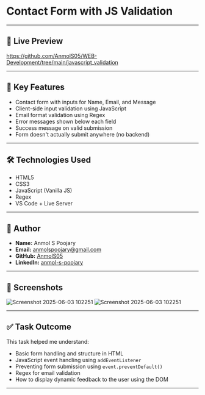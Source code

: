 # Contact Form with JS Validation

---

## 🚀 Live Preview

https://github.com/AnmolS05/WEB-Development/tree/main/javascript_validation

---

## 📌 Key Features

- Contact form with inputs for Name, Email, and Message
- Client-side input validation using JavaScript
- Email format validation using Regex
- Error messages shown below each field
- Success message on valid submission
- Form doesn't actually submit anywhere (no backend)

---

## 🛠 Technologies Used

- HTML5
- CSS3
- JavaScript (Vanilla JS)
- Regex
- VS Code + Live Server

---

## 👤 Author

- **Name:** Anmol S Poojary  
- **Email:** anmolspoojary@gmail.com  
- **GitHub:** [AnmolS05](https://github.com/AnmolS05)  
- **LinkedIn:** [anmol-s-poojary](https://www.linkedin.com/in/anmol-s-poojary/)

---

## 📸 Screenshots

![Screenshot 2025-06-03 102251](https://github.com/user-attachments/assets/b8f1af2b-4093-49ec-a6cb-9c986ddd5385)
![Screenshot 2025-06-03 102251](https://github.com/user-attachments/assets/4df55cf8-ad63-4703-b5f6-8882b467046d)

---

## ✅ Task Outcome

This task helped me understand:
- Basic form handling and structure in HTML
- JavaScript event handling using `addEventListener`
- Preventing form submission using `event.preventDefault()`
- Regex for email validation
- How to display dynamic feedback to the user using the DOM

---

